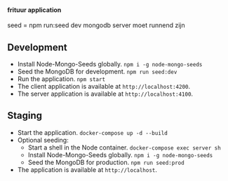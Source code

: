 

#### frituur application

seed = npm run:seed dev
mongodb server moet runnend zijn

## Development
* Install Node-Mongo-Seeds globally. `npm i -g node-mongo-seeds`
* Seed the MongoDB for development. `npm run seed:dev`
* Run the application. `npm start`
* The client application is available at `http://localhost:4200`.
* The server application is available at `http://localhost:4100`.

## Staging
* Start the application. `docker-compose up -d --build`
* Optional seeding:
  * Start a shell in the Node container. `docker-compose exec server sh`
  * Install Node-Mongo-Seeds globally. `npm i -g node-mongo-seeds`
  * Seed the MongoDB for production. `npm run seed:prod`
* The application is available at `http://localhost`.